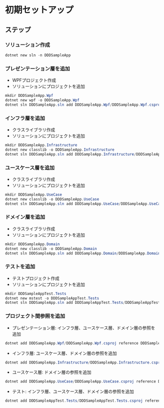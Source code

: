 # 初期セットアップ

## ステップ

### ソリューション作成

```powershell
dotnet new sln -n DDDSampleApp
```

### プレゼンテーション層を追加

- WPFプロジェクト作成
- ソリューションにプロジェクトを追加

```powershell
mkdir DDDSampleApp.Wpf
dotnet new wpf -o DDDSampleApp.Wpf
dotnet sln DDDSampleApp.sln add DDDSampleApp.Wpf/DDDSampleApp.Wpf.csproj
```

### インフラ層を追加

- クラスライブラリ作成
- ソリューションにプロジェクトを追加

```powershell
mkdir DDDSampleApp.Infrastructure
dotnet new classlib -o DDDSampleApp.Infrastructure
dotnet sln DDDSampleApp.sln add DDDSampleApp.Infrastructure/DDDSampleApp.Infrastructure.csproj
```

### ユースケース層を追加

- クラスライブラリ作成
- ソリューションにプロジェクトを追加

```powershell
mkdir DDDSampleApp.UseCase
dotnet new classlib -o DDDSampleApp.UseCase
dotnet sln DDDSampleApp.sln add DDDSampleApp.UseCase/DDDSampleApp.UseCase.csproj
```

### ドメイン層を追加

- クラスライブラリ作成
- ソリューションにプロジェクトを追加

```powershell
mkdir DDDSampleApp.Domain
dotnet new classlib -o DDDSampleApp.Domain
dotnet sln DDDSampleApp.sln add DDDSampleApp.Domain/DDDSampleApp.Domain.csproj
```

### テストを追加

- テストプロジェクト作成
- ソリューションにプロジェクトを追加

```powershell
mkdir DDDSampleAppTest.Tests
dotnet new mstest -o DDDSampleAppTest.Tests
dotnet sln DDDSampleApp.sln add DDDSampleAppTest.Tests/DDDSampleAppTest.Tests.csproj
```

### プロジェクト間参照を追加

- プレゼンテーション層: インフラ層、ユースケース層、ドメイン層の参照を追加

```powershell
dotnet add DDDSampleApp.Wpf/DDDSampleApp.Wpf.csproj reference DDDSampleApp.Infrastructure/DDDSampleApp.Infrastructure.csproj DDDSampleApp.UseCase/DDDSampleApp.UseCase.csproj DDDSampleApp.Domain/DDDSampleApp.Domain.csproj
```

- インフラ層: ユースケース層、ドメイン層の参照を追加

```powershell
dotnet add DDDSampleApp.Infrastructure/DDDSampleApp.Infrastructure.csproj reference DDDSampleApp.UseCase/DDDSampleApp.UseCase.csproj DDDSampleApp.Domain/DDDSampleApp.Domain.csproj
```

- ユースケース層: ドメイン層の参照を追加

```powershell
dotnet add DDDSampleApp.UseCase/DDDSampleApp.UseCase.csproj reference DDDSampleApp.Domain/DDDSampleApp.Domain.csproj
```

- テスト: インフラ層、ユースケース層、ドメイン層の参照を追加

```powershell
dotnet add DDDSampleAppTest.Tests/DDDSampleAppTest.Tests.csproj reference DDDSampleApp.Infrastructure/DDDSampleApp.Infrastructure.csproj DDDSampleApp.UseCase/DDDSampleApp.UseCase.csproj DDDSampleApp.Domain/DDDSampleApp.Domain.csproj
```